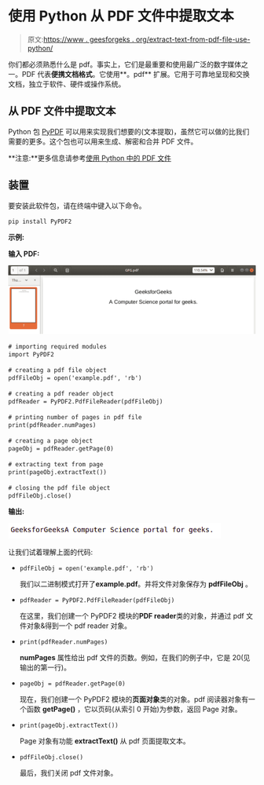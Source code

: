 # 使用 Python 从 PDF 文件中提取文本

> 原文:[https://www . geesforgeks . org/extract-text-from-pdf-file-use-python/](https://www.geeksforgeeks.org/extract-text-from-pdf-file-using-python/)

你们都必须熟悉什么是 pdf。事实上，它们是最重要和使用最广泛的数字媒体之一。PDF 代表**便携文档格式**。它使用**。pdf** 扩展。它用于可靠地呈现和交换文档，独立于软件、硬件或操作系统。

## 从 PDF 文件中提取文本

Python 包 [PyPDF](https://www.geeksforgeeks.org/working-with-pdf-files-in-python/) 可以用来实现我们想要的(文本提取)，虽然它可以做的比我们需要的更多。这个包也可以用来生成、解密和合并 PDF 文件。

**注意:**更多信息请参考[使用 Python 中的 PDF 文件](https://www.geeksforgeeks.org/working-with-pdf-files-in-python/)

## 装置

要安装此软件包，请在终端中键入以下命令。

```
pip install PyPDF2
```

**示例:**

**输入 PDF:**

![extract-pdf-text-python](img/abb24f1b156d6874509175e17e058469.png)

```
# importing required modules 
import PyPDF2 

# creating a pdf file object 
pdfFileObj = open('example.pdf', 'rb') 

# creating a pdf reader object 
pdfReader = PyPDF2.PdfFileReader(pdfFileObj) 

# printing number of pages in pdf file 
print(pdfReader.numPages) 

# creating a page object 
pageObj = pdfReader.getPage(0) 

# extracting text from page 
print(pageObj.extractText()) 

# closing the pdf file object 
pdfFileObj.close() 
```

**输出:**

![extract-pdf-python](img/4db8cafd77a9ad65fd91aa4ce42af5bc.png)

让我们试着理解上面的代码:

*   ```
    pdfFileObj = open('example.pdf', 'rb')
    ```

    我们以二进制模式打开了**example.pdf**。并将文件对象保存为 **pdfFileObj** 。

*   ```
    pdfReader = PyPDF2.PdfFileReader(pdfFileObj)
    ```

    在这里，我们创建一个 PyPDF2 模块的**PDF reader**类的对象，并通过 pdf 文件对象&得到一个 pdf reader 对象。

*   ```
    print(pdfReader.numPages)
    ```

    **numPages** 属性给出 pdf 文件的页数。例如，在我们的例子中，它是 20(见输出的第一行)。

*   ```
    pageObj = pdfReader.getPage(0)
    ```

    现在，我们创建一个 PyPDF2 模块的**页面对象**类的对象。pdf 阅读器对象有一个函数 **getPage()** ，它以页码(从索引 0 开始)为参数，返回 Page 对象。

*   ```
    print(pageObj.extractText())
    ```

    Page 对象有功能 **extractText()** 从 pdf 页面提取文本。

*   ```
    pdfFileObj.close()
    ```

    最后，我们关闭 pdf 文件对象。